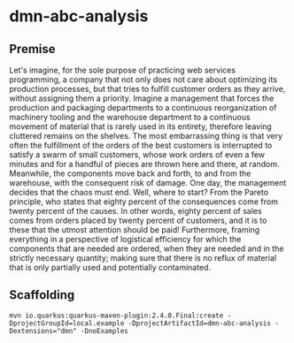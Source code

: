 # dmn-abc-analysis

## Premise
Let's imagine, for the sole purpose of practicing web services programming, a company that not only does not care about optimizing its production processes, but that tries to fulfill customer orders as they arrive, without assigning them a priority.
Imagine a management that forces the production and packaging departments to a continuous reorganization of machinery tooling and the warehouse department to a continuous movement of material that is rarely used in its entirety, therefore leaving cluttered remains on the shelves.
The most embarrassing thing is that very often the fulfillment of the orders of the best customers is interrupted to satisfy a swarm of small customers, whose work orders of even a few minutes and for a handful of pieces are thrown here and there, at random.
Meanwhile, the components move back and forth, to and from the warehouse, with the consequent risk of damage.
One day, the management decides that the chaos must end.
Well, where to start?
From the Pareto principle, who states that eighty percent of the consequences come from twenty percent of the causes.
In other words, eighty percent of sales comes from orders placed by twenty percent of customers, and it is to these that the utmost attention should be paid!
Furthermore, framing everything in a perspective of logistical efficiency for which the components that are needed are ordered, when they are needed and in the strictly necessary quantity; making sure that there is no reflux of material that is only partially used and potentially contaminated.

## Scaffolding
```
mvn io.quarkus:quarkus-maven-plugin:2.4.0.Final:create -DprojectGroupId=local.example -DprojectArtifactId=dmn-abc-analysis -Dextensions="dmn" -DnoExamples
```
